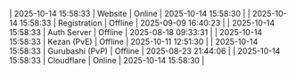 | 2025-10-14 15:58:33 | Website | Online | 2025-10-14 15:58:30 |
| 2025-10-14 15:58:33 | Registration | Offline | 2025-09-09 16:40:23 |
| 2025-10-14 15:58:33 | Auth Server | Offline | 2025-08-18 09:33:31 |
| 2025-10-14 15:58:33 | Kezan (PvE) | Offline | 2025-10-11 12:51:30 |
| 2025-10-14 15:58:33 | Gurubashi (PvP) | Offline | 2025-08-23 21:44:06 |
| 2025-10-14 15:58:33 | Cloudflare | Online | 2025-10-14 15:58:30 |
